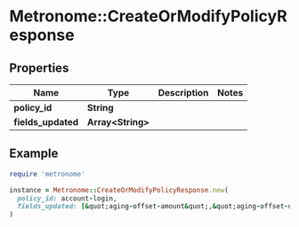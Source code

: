 # Metronome::CreateOrModifyPolicyResponse

## Properties

| Name | Type | Description | Notes |
| ---- | ---- | ----------- | ----- |
| **policy_id** | **String** |  |  |
| **fields_updated** | **Array&lt;String&gt;** |  |  |

## Example

```ruby
require 'metronome'

instance = Metronome::CreateOrModifyPolicyResponse.new(
  policy_id: account-login,
  fields_updated: [&quot;aging-offset-amount&quot;,&quot;aging-offset-unit&quot;]
)
```

